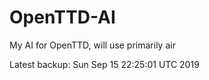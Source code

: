 # OpenTTD-AI
My AI for OpenTTD, will use primarily air

Latest backup: Sun Sep 15 22:25:01 UTC 2019
